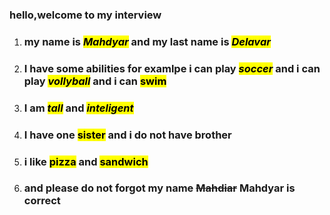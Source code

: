 <!DOCTYPE html>
<html lang="en">
<head>
    <meta charset="UTF-8">
    <meta name="viewport" content="width=device-width, initial-scale=1.0">
    <title>interview</title>
</head>
<body>
    <h3>hello,welcome to my interview</h3>
<ol>
<li><h3>my name is <strong><em><mark>Mahdyar</mark></em></strong> and my last name is <strong><i><mark>Delavar</mark></i></strong></h3></li>
<li><h3>I have some abilities for examlpe i can play <i><mark>soccer</mark></i> and i can play <em><mark>vollyball</mark></em> and i can <mark>swim</mark></h3></li>
<li><h3>I am <strong><em><mark>tall</mark></em></strong> and <em><mark>inteligent</mark></em></h3></li>
<li><h3>I have one <mark>sister</mark> and i do not have brother</h3></li>
<li><h3>i like <mark>pizza</mark> and <mark>sandwich</mark></h3></li>
<li><h3>and please do not forgot my name <del>Mahdiar</del> Mahdyar is correct</h3></li>
</ol>
</body>
</html>
